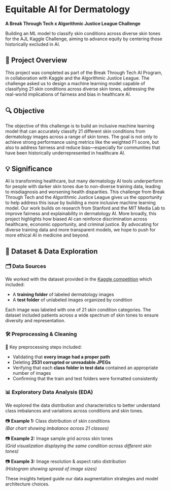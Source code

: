 # Equitable AI for Dermatology
**A Break Through Tech x Algorithmic Justice League Challenge**

Building an ML model to classify skin conditions across diverse skin tones for the AJL Kaggle Challenge, aiming to advance equity by centering those historically excluded in AI.

## 📌 Project Overview
This project was completed as part of the Break Through Tech AI Program, in collaboration with Kaggle and the Algorithmic Justice League. The challenge asked us to design a machine learning model capable of classifying 21 skin conditions across diverse skin tones, addressing the real-world implications of fairness and bias in healthcare AI.

## 🔍 Objective
The objective of this challenge is to build an inclusive machine learning model that can accurately classify 21 different skin conditions from dermatology images across a range of skin tones. The goal is not only to achieve strong performance using metrics like the weighted F1 score, but also to address fairness and reduce bias—especially for communities that have been historically underrepresented in healthcare AI.

## 💡 Significance
AI is transforming healthcare, but many dermatology AI tools underperform for people with darker skin tones due to non-diverse training data, leading to misdiagnosis and worsening health disparities. This challenge from Break Through Tech and the Algorithmic Justice League gives us the opportunity to help address this issue by building a more inclusive machine learning model. Our work builds on research from Stanford and the MIT Media Lab to improve fairness and explainability in dermatology AI. More broadly, this project highlights how biased AI can reinforce discrimination across healthcare, economic opportunity, and criminal justice. By advocating for diverse training data and more transparent models, we hope to push for more ethical AI in medicine and beyond.

## 📁 Dataset & Data Exploration

### 🗂️ Data Sources

We worked with the dataset provided in the [Kaggle competition](https://www.kaggle.com/competitions/bttai-ajl-2025) which included:
- A **training folder** of labeled dermatology images
- A **test folder** of unlabeled images organized by condition

Each image was labeled with one of 21 skin condition categories. The dataset included patients across a wide spectrum of skin tones to ensure diversity and representation.

### 🛠️ Preprocessing & Cleaning

🧼 Key preprocessing steps included:
- Validating that **every image had a proper path**
- Deleting **2531 corrupted or unreadable JPEGs**
- Verifying that each **class folder in test data** contained an appropriate number of images
- Confirming that the train and test folders were formatted consistently

### 📊 Exploratory Data Analysis (EDA)

We explored the data distribution and characteristics to better understand class imbalances and variations across conditions and skin tones.

📷 **Example 1:** Class distribution of skin conditions  
*(Bar chart showing imbalance across 21 classes)*

📷 **Example 2:** Image sample grid across skin tones  
*(Grid visualization displaying the same condition across different skin tones)*

📷 **Example 3:** Image resolution & aspect ratio distribution  
*(Histogram showing spread of image sizes)*

These insights helped guide our data augmentation strategies and model architecture choices.


